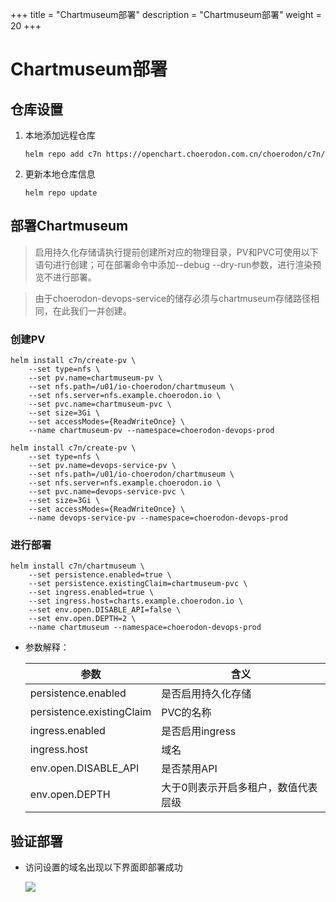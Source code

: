 +++
title = "Chartmuseum部署"
description = "Chartmuseum部署"
weight = 20
+++

# Chartmuseum部署

## 仓库设置

1. 本地添加远程仓库

    ```
    helm repo add c7n https://openchart.choerodon.com.cn/choerodon/c7n/
    ```
1. 更新本地仓库信息

    ```
    helm repo update 
    ```

## 部署Chartmuseum

<blockquote class="note">
启用持久化存储请执行提前创建所对应的物理目录，PV和PVC可使用以下语句进行创建；可在部署命令中添加--debug --dry-run参数，进行渲染预览不进行部署。
</blockquote>

<blockquote class="warning">
由于choerodon-devops-service的储存必须与chartmuseum存储路径相同，在此我们一并创建。
</blockquote>

### 创建PV

```shell
helm install c7n/create-pv \
    --set type=nfs \
    --set pv.name=chartmuseum-pv \
    --set nfs.path=/u01/io-choerodon/chartmuseum \
    --set nfs.server=nfs.example.choerodon.io \
    --set pvc.name=chartmuseum-pvc \
    --set size=3Gi \
    --set accessModes={ReadWriteOnce} \
    --name chartmuseum-pv --namespace=choerodon-devops-prod

helm install c7n/create-pv \
    --set type=nfs \
    --set pv.name=devops-service-pv \
    --set nfs.path=/u01/io-choerodon/chartmuseum \
    --set nfs.server=nfs.example.choerodon.io \
    --set pvc.name=devops-service-pvc \
    --set size=3Gi \
    --set accessModes={ReadWriteOnce} \
    --name devops-service-pv --namespace=choerodon-devops-prod
```
### 进行部署

```shell
helm install c7n/chartmuseum \
    --set persistence.enabled=true \
    --set persistence.existingClaim=chartmuseum-pvc \
    --set ingress.enabled=true \
    --set ingress.host=charts.example.choerodon.io \
    --set env.open.DISABLE_API=false \
    --set env.open.DEPTH=2 \
    --name chartmuseum --namespace=choerodon-devops-prod
```

- 参数解释：

    | 参数 | 含义
    | --- |  --- | 
    persistence.enabled|是否启用持久化存储
    persistence.existingClaim|PVC的名称
    ingress.enabled|是否启用ingress
    ingress.host|域名
    env.open.DISABLE_API|是否禁用API
    env.open.DEPTH|大于0则表示开启多租户，数值代表层级

## 验证部署

- 访问设置的域名出现以下界面即部署成功

    ![](/docs/installation-configuration/image/chartmuseum.png)
